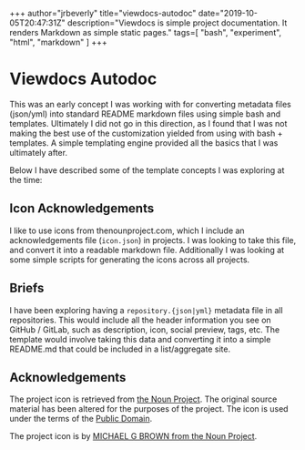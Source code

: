 +++
author="jrbeverly"
title="viewdocs-autodoc"
date="2019-10-05T20:47:31Z"
description="Viewdocs is simple project documentation. It renders Markdown as simple static pages."
tags=[
  "bash",
  "experiment",
  "html",
  "markdown"
]
+++

# Viewdocs Autodoc

This was an early concept I was working with for converting metadata files (json/yml) into standard README markdown files using simple bash and templates. Ultimately I did not go in this direction, as I found that I was not making the best use of the customization yielded from using with bash + templates. A simple templating engine provided all the basics that I was ultimately after.

Below I have described some of the template concepts I was exploring at the time:

## Icon Acknowledgements

I like to use icons from thenounproject.com, which I include an acknowledgements file (`icon.json`) in projects. I was looking to take this file, and convert it into a readable markdown file. Additionally I was looking at some simple scripts for generating the icons across all projects.

## Briefs

I have been exploring having a `repository.{json|yml}` metadata file in all repositories. This would include all the header information you see on GitHub / GitLab, such as description, icon, social preview, tags, etc. The template would involve taking this data and converting it into a simple README.md that could be included in a list/aggregate site.

## Acknowledgements

The project icon is retrieved from [the Noun Project](docs/icon/icon.json). The original source material has been altered for the purposes of the project. The icon is used under the terms of the [Public Domain](https://creativecommons.org/publicdomain/zero/1.0/).

The project icon is by [MICHAEL G BROWN from the Noun Project](https://thenounproject.com/term/clank/738702/).

